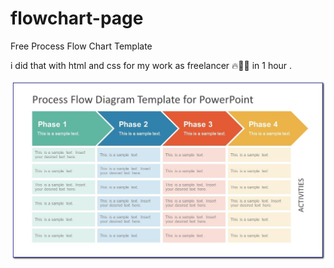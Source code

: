 # flowchart-page
Free Process Flow Chart Template

i did that with html and css for my work as freelancer 🔥💖👏 in 1 hour .

![flowchart](https://github.com/mahmoudshahin1111/flowchart-page/blob/main/free-process-flow-chart-template-xls.jpg?raw=true)
